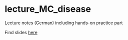 # lecture_MC_disease
Lecture notes (German) including hands-on practice part

Find slides [here](https://zierenberg.github.io/lecture_MC_disease/slides/)
